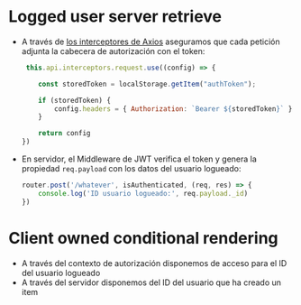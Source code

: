 # Logged user server retrieve
- A través de [los interceptores de Axios](https://axios-http.com/docs/interceptors) aseguramos que cada petición adjunta la cabecera de autorización con el token:
  ````javascript
   this.api.interceptors.request.use((config) => {

      const storedToken = localStorage.getItem("authToken");

      if (storedToken) {
          config.headers = { Authorization: `Bearer ${storedToken}` }
      }

      return config
  })
  ````
- En servidor, el Middleware de JWT verifica el token y genera la propiedad `req.payload` con los datos del usuario logueado:
  ````javascript
  router.post('/whatever', isAuthenticated, (req, res) => {
      console.log('ID usuario logueado:', req.payload._id)
  })
  ````

# Client owned conditional rendering
- A través del contexto de autorización disponemos de acceso para el ID del usuario logueado
- A través del servidor disponemos del ID del usuario que ha creado un item
